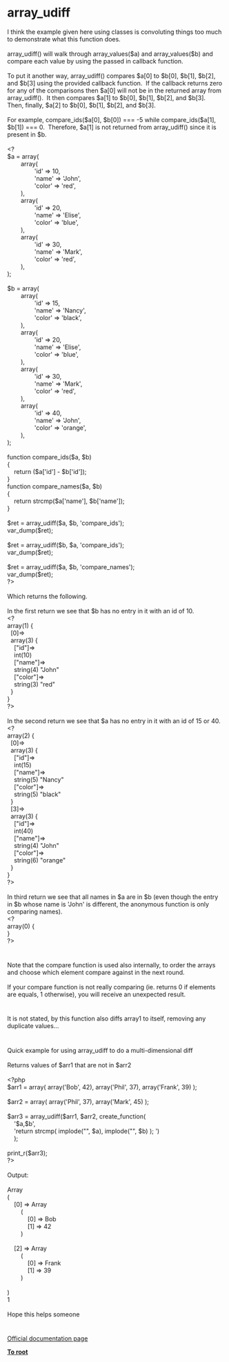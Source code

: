 # array_udiff




<div class="phpcode"><span class="html">
I think the example given here using classes is convoluting things too much to demonstrate what this function does.<br><br>array_udiff() will walk through array_values($a) and array_values($b) and compare each value by using the passed in callback function.<br><br>To put it another way, array_udiff() compares $a[0] to $b[0], $b[1], $b[2], and $b[3] using the provided callback function.&#xA0; If the callback returns zero for any of the comparisons then $a[0] will not be in the returned array from array_udiff().&#xA0; It then compares $a[1] to $b[0], $b[1], $b[2], and $b[3].&#xA0; Then, finally, $a[2] to $b[0], $b[1], $b[2], and $b[3].<br><br>For example, compare_ids($a[0], $b[0]) === -5 while compare_ids($a[1], $b[1]) === 0.&#xA0; Therefore, $a[1] is not returned from array_udiff() since it is present in $b.<br><br>&lt;?<br>$a = array(<br>&#xA0; &#xA0; &#xA0; &#xA0; array(<br>&#xA0; &#xA0; &#xA0; &#xA0; &#xA0; &#xA0; &#xA0; &#xA0; &apos;id&apos; =&gt; 10,<br>&#xA0; &#xA0; &#xA0; &#xA0; &#xA0; &#xA0; &#xA0; &#xA0; &apos;name&apos; =&gt; &apos;John&apos;,<br>&#xA0; &#xA0; &#xA0; &#xA0; &#xA0; &#xA0; &#xA0; &#xA0; &apos;color&apos; =&gt; &apos;red&apos;,<br>&#xA0; &#xA0; &#xA0; &#xA0; ),<br>&#xA0; &#xA0; &#xA0; &#xA0; array(<br>&#xA0; &#xA0; &#xA0; &#xA0; &#xA0; &#xA0; &#xA0; &#xA0; &apos;id&apos; =&gt; 20,<br>&#xA0; &#xA0; &#xA0; &#xA0; &#xA0; &#xA0; &#xA0; &#xA0; &apos;name&apos; =&gt; &apos;Elise&apos;,<br>&#xA0; &#xA0; &#xA0; &#xA0; &#xA0; &#xA0; &#xA0; &#xA0; &apos;color&apos; =&gt; &apos;blue&apos;,<br>&#xA0; &#xA0; &#xA0; &#xA0; ),<br>&#xA0; &#xA0; &#xA0; &#xA0; array(<br>&#xA0; &#xA0; &#xA0; &#xA0; &#xA0; &#xA0; &#xA0; &#xA0; &apos;id&apos; =&gt; 30,<br>&#xA0; &#xA0; &#xA0; &#xA0; &#xA0; &#xA0; &#xA0; &#xA0; &apos;name&apos; =&gt; &apos;Mark&apos;,<br>&#xA0; &#xA0; &#xA0; &#xA0; &#xA0; &#xA0; &#xA0; &#xA0; &apos;color&apos; =&gt; &apos;red&apos;,<br>&#xA0; &#xA0; &#xA0; &#xA0; ),<br>);<br><br>$b = array(<br>&#xA0; &#xA0; &#xA0; &#xA0; array(<br>&#xA0; &#xA0; &#xA0; &#xA0; &#xA0; &#xA0; &#xA0; &#xA0; &apos;id&apos; =&gt; 15,<br>&#xA0; &#xA0; &#xA0; &#xA0; &#xA0; &#xA0; &#xA0; &#xA0; &apos;name&apos; =&gt; &apos;Nancy&apos;,<br>&#xA0; &#xA0; &#xA0; &#xA0; &#xA0; &#xA0; &#xA0; &#xA0; &apos;color&apos; =&gt; &apos;black&apos;,<br>&#xA0; &#xA0; &#xA0; &#xA0; ),<br>&#xA0; &#xA0; &#xA0; &#xA0; array(<br>&#xA0; &#xA0; &#xA0; &#xA0; &#xA0; &#xA0; &#xA0; &#xA0; &apos;id&apos; =&gt; 20,<br>&#xA0; &#xA0; &#xA0; &#xA0; &#xA0; &#xA0; &#xA0; &#xA0; &apos;name&apos; =&gt; &apos;Elise&apos;,<br>&#xA0; &#xA0; &#xA0; &#xA0; &#xA0; &#xA0; &#xA0; &#xA0; &apos;color&apos; =&gt; &apos;blue&apos;,<br>&#xA0; &#xA0; &#xA0; &#xA0; ),<br>&#xA0; &#xA0; &#xA0; &#xA0; array(<br>&#xA0; &#xA0; &#xA0; &#xA0; &#xA0; &#xA0; &#xA0; &#xA0; &apos;id&apos; =&gt; 30,<br>&#xA0; &#xA0; &#xA0; &#xA0; &#xA0; &#xA0; &#xA0; &#xA0; &apos;name&apos; =&gt; &apos;Mark&apos;,<br>&#xA0; &#xA0; &#xA0; &#xA0; &#xA0; &#xA0; &#xA0; &#xA0; &apos;color&apos; =&gt; &apos;red&apos;,<br>&#xA0; &#xA0; &#xA0; &#xA0; ),<br>&#xA0; &#xA0; &#xA0; &#xA0; array(<br>&#xA0; &#xA0; &#xA0; &#xA0; &#xA0; &#xA0; &#xA0; &#xA0; &apos;id&apos; =&gt; 40,<br>&#xA0; &#xA0; &#xA0; &#xA0; &#xA0; &#xA0; &#xA0; &#xA0; &apos;name&apos; =&gt; &apos;John&apos;,<br>&#xA0; &#xA0; &#xA0; &#xA0; &#xA0; &#xA0; &#xA0; &#xA0; &apos;color&apos; =&gt; &apos;orange&apos;,<br>&#xA0; &#xA0; &#xA0; &#xA0; ),<br>);<br><br>function compare_ids($a, $b)<br>{<br>&#xA0; &#xA0; return ($a[&apos;id&apos;] - $b[&apos;id&apos;]);<br>}<br>function compare_names($a, $b)<br>{<br>&#xA0; &#xA0; return strcmp($a[&apos;name&apos;], $b[&apos;name&apos;]);<br>}<br><br>$ret = array_udiff($a, $b, &apos;compare_ids&apos;);<br>var_dump($ret);<br><br>$ret = array_udiff($b, $a, &apos;compare_ids&apos;);<br>var_dump($ret);<br><br>$ret = array_udiff($a, $b, &apos;compare_names&apos;);<br>var_dump($ret);<br>?&gt;<br><br>Which returns the following.<br><br>In the first return we see that $b has no entry in it with an id of 10.<br>&lt;?<br>array(1) {<br>&#xA0; [0]=&gt;<br>&#xA0; array(3) {<br>&#xA0; &#xA0; [&quot;id&quot;]=&gt;<br>&#xA0; &#xA0; int(10)<br>&#xA0; &#xA0; [&quot;name&quot;]=&gt;<br>&#xA0; &#xA0; string(4) &quot;John&quot;<br>&#xA0; &#xA0; [&quot;color&quot;]=&gt;<br>&#xA0; &#xA0; string(3) &quot;red&quot;<br>&#xA0; }<br>}<br>?&gt;<br><br>In the second return we see that $a has no entry in it with an id of 15 or 40.<br>&lt;?<br>array(2) {<br>&#xA0; [0]=&gt;<br>&#xA0; array(3) {<br>&#xA0; &#xA0; [&quot;id&quot;]=&gt;<br>&#xA0; &#xA0; int(15)<br>&#xA0; &#xA0; [&quot;name&quot;]=&gt;<br>&#xA0; &#xA0; string(5) &quot;Nancy&quot;<br>&#xA0; &#xA0; [&quot;color&quot;]=&gt;<br>&#xA0; &#xA0; string(5) &quot;black&quot;<br>&#xA0; }<br>&#xA0; [3]=&gt;<br>&#xA0; array(3) {<br>&#xA0; &#xA0; [&quot;id&quot;]=&gt;<br>&#xA0; &#xA0; int(40)<br>&#xA0; &#xA0; [&quot;name&quot;]=&gt;<br>&#xA0; &#xA0; string(4) &quot;John&quot;<br>&#xA0; &#xA0; [&quot;color&quot;]=&gt;<br>&#xA0; &#xA0; string(6) &quot;orange&quot;<br>&#xA0; }<br>}<br>?&gt;<br><br>In third return we see that all names in $a are in $b (even though the entry in $b whose name is &apos;John&apos; is different, the anonymous function is only comparing names).<br>&lt;?<br>array(0) {<br>}<br>?&gt;</span>
</div>
  

#


<div class="phpcode"><span class="html">
Note that the compare function is used also internally, to order the arrays and choose which element compare against in the next round.<br><br>If your compare function is not really comparing (ie. returns 0 if elements are equals, 1 otherwise), you will receive an unexpected result.</span>
</div>
  

#


<div class="phpcode"><span class="html">
It is not stated, by this function also diffs array1 to itself, removing any duplicate values...</span>
</div>
  

#


<div class="phpcode"><span class="html">
Quick example for using array_udiff to do a multi-dimensional diff
<br>
<br>Returns values of $arr1 that are not in $arr2
<br>
<br><span class="default">&lt;?php
<br>$arr1 </span><span class="keyword">= array( array(</span><span class="string">&apos;Bob&apos;</span><span class="keyword">, </span><span class="default">42</span><span class="keyword">), array(</span><span class="string">&apos;Phil&apos;</span><span class="keyword">, </span><span class="default">37</span><span class="keyword">), array(</span><span class="string">&apos;Frank&apos;</span><span class="keyword">, </span><span class="default">39</span><span class="keyword">) );
<br>&#xA0; &#xA0; &#xA0; &#xA0; 
<br></span><span class="default">$arr2 </span><span class="keyword">= array( array(</span><span class="string">&apos;Phil&apos;</span><span class="keyword">, </span><span class="default">37</span><span class="keyword">), array(</span><span class="string">&apos;Mark&apos;</span><span class="keyword">, </span><span class="default">45</span><span class="keyword">) );
<br>&#xA0; &#xA0; &#xA0; &#xA0; 
<br></span><span class="default">$arr3 </span><span class="keyword">= </span><span class="default">array_udiff</span><span class="keyword">(</span><span class="default">$arr1</span><span class="keyword">, </span><span class="default">$arr2</span><span class="keyword">, </span><span class="default">create_function</span><span class="keyword">(
<br>&#xA0; &#xA0; </span><span class="string">&apos;$a,$b&apos;</span><span class="keyword">,
<br>&#xA0; &#xA0; </span><span class="string">&apos;return strcmp( implode(&quot;&quot;, $a), implode(&quot;&quot;, $b) ); &apos;</span><span class="keyword">)
<br>&#xA0; &#xA0; );
<br>&#xA0; &#xA0; &#xA0; &#xA0; 
<br></span><span class="default">print_r</span><span class="keyword">(</span><span class="default">$arr3</span><span class="keyword">);
<br></span><span class="default">?&gt;
<br></span>
<br>Output:
<br>
<br>Array
<br>(
<br>&#xA0; &#xA0; [0] =&gt; Array
<br>&#xA0; &#xA0; &#xA0; &#xA0; (
<br>&#xA0; &#xA0; &#xA0; &#xA0; &#xA0; &#xA0; [0] =&gt; Bob
<br>&#xA0; &#xA0; &#xA0; &#xA0; &#xA0; &#xA0; [1] =&gt; 42
<br>&#xA0; &#xA0; &#xA0; &#xA0; )
<br> 
<br>&#xA0; &#xA0; [2] =&gt; Array
<br>&#xA0; &#xA0; &#xA0; &#xA0; (
<br>&#xA0; &#xA0; &#xA0; &#xA0; &#xA0; &#xA0; [0] =&gt; Frank
<br>&#xA0; &#xA0; &#xA0; &#xA0; &#xA0; &#xA0; [1] =&gt; 39
<br>&#xA0; &#xA0; &#xA0; &#xA0; )
<br> 
<br>)
<br>1
<br>
<br>Hope this helps someone</span>
</div>
  

#

[Official documentation page](https://www.php.net/manual/en/function.array-udiff.php)

**[To root](/README.md)**